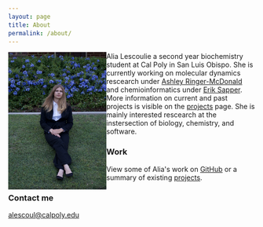 ```yaml
---
layout: page
title: About
permalink: /about/
---
```


<img src="images/about.png" alt="alia photo" align="left" style="float:left" height="280px" width="200px"/> Alia Lescoulie a second year biochemistry student at Cal Poly in San Luis Obispo. She is currently working on molecular dynamics rescearch under [Ashley Ringer-McDonald](https://armcdona.github.io) and chemioinformatics under [Erik Sapper](https://esapper.github.io). More information on current and past projects is visible on the [projects](https://alescoulie.github.io/projects/) page. She is mainly interested rescearch at the instersection of biology, chemistry, and software.

### Work

View some of Alia's work on [GitHub](https://github.com/ALescoulie) or a summary of existing [projects](https://alescoulie.github.io/projects/).

### Contact me

[alescoul@calpoly.edu](mailto:alescoul@calpoly.edu)
